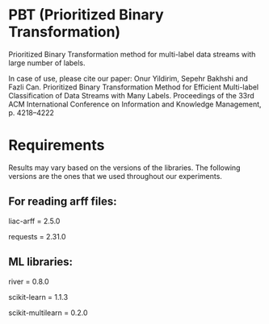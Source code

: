 # PBT (Prioritized Binary Transformation)
Prioritized Binary Transformation method for multi-label data streams with large number of labels.

In case of use, please cite our paper:
Onur Yildirim, Sepehr Bakhshi and Fazli Can. Prioritized Binary Transformation
Method for Efficient Multi-label Classification of Data Streams
with Many Labels. Proceedings of the 33rd ACM International Conference
on Information and Knowledge Management, p. 4218–4222

# Requirements
Results may vary based on the versions of the libraries. The following versions are the ones that we used throughout our experiments.

<h2>For reading arff files:</h2>

liac-arff = 2.5.0

requests = 2.31.0

<h2>ML libraries:</h2>

river = 0.8.0

scikit-learn = 1.1.3

scikit-multilearn = 0.2.0



